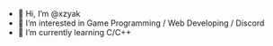 - 👋 Hi, I’m @xzyak
- 👀 I’m interested in Game Programming / Web Developing / Discord
- 🌱 I’m currently learning C/C++

<!---
xzyak/xzyak is a ✨ special ✨ repository because its `README.md` (this file) appears on your GitHub profile.
You can click the Preview link to take a look at your changes.
--->
